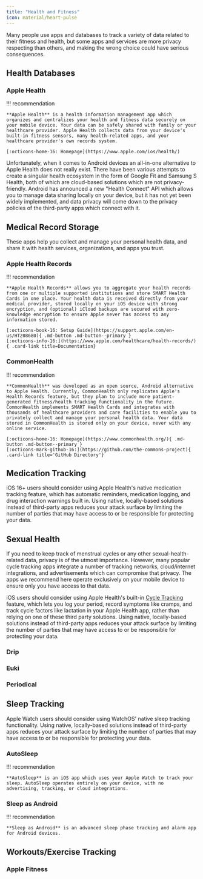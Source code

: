 ```yaml
---
title: "Health and Fitness"
icon: material/heart-pulse
---
```


Many people use apps and databases to track a variety of data related to their fitness and health, but some apps and services are more privacy respecting than others, and making the wrong choice could have serious consequences.

## Health Databases

### Apple Health

!!! recommendation

    **Apple Health** is a health information management app which organizes and centralizes your health and fitness data securely on your mobile device. Your data can be safely shared with family or your healthcare provider. Apple Health collects data from your device's built-in fitness sensors, many health-related apps, and your healthcare provider's own records system.

    [:octicons-home-16: Homepage](https://www.apple.com/ios/health/)

Unfortunately, when it comes to Android devices an all-in-one alternative to Apple Health does not really exist. There have been various attempts to create a singular health ecosystem in the form of Google Fit and Samsung S Health, both of which are cloud-based solutions which are not privacy-friendly. Android has announced a new "Health Connect" API which allows you to manage data sharing locally on your device, but it has not yet been widely implemented, and data privacy will come down to the privacy policies of the third-party apps which connect with it.

## Medical Record Storage

These apps help you collect and manage your personal health data, and share it with health services, organizations, and apps you trust.

### Apple Health Records

!!! recommendation

    **Apple Health Records** allows you to aggregate your health records from one or multiple supported institutions and store SMART Health Cards in one place. Your health data is received directly from your medical provider, stored locally on your iOS device with strong encryption, and (optional) iCloud backups are secured with zero-knowledge encryption to ensure Apple never has access to any information stored.

    [:octicons-book-16: Setup Guide](https://support.apple.com/en-us/HT208680){ .md-button .md-button--primary }
    [:octicons-info-16:](https://www.apple.com/healthcare/health-records/){ .card-link title=Documentation}

### CommonHealth

!!! recommendation

    **CommonHealth** was developed as an open source, Android alternative to Apple Health. Currently, CommonHealth only replicates Apple's Health Records feature, but they plan to include more patient-generated fitness/health tracking functionality in the future. CommonHealth implements SMART Health Cards and integrates with thousands of healthcare providers and care facilities to enable you to privately collect and manage your personal health data. Your data stored in CommonHealth is stored only on your device, never with any online service.

    [:octicons-home-16: Homepage](https://www.commonhealth.org/){ .md-button .md-button--primary }
    [:octicons-mark-github-16:](https://github.com/the-commons-project){ .card-link title='GitHub Directory'}

## Medication Tracking

iOS 16+ users should consider using Apple Health's native medication tracking feature, which has automatic reminders, medication logging, and drug interaction warnings built in. Using native, locally-based solutions instead of third-party apps reduces your attack surface by limiting the number of parties that may have access to or be responsible for protecting your data.

## Sexual Health

If you need to keep track of menstrual cycles or any other sexual-health-related data, privacy is of the utmost importance. However, many popular cycle tracking apps integrate a number of tracking networks, cloud/internet integrations, and advertisements which can compromise that privacy. The apps we recommend here operate exclusively on your mobile device to ensure only you have access to that data.

iOS users should consider using Apple Health's built-in [Cycle Tracking](https://support.apple.com/en-us/HT210407) feature, which lets you log your period, record symptoms like cramps, and track cycle factors like lactation in your Apple Health app, rather than relying on one of these third party solutions. Using native, locally-based solutions instead of third-party apps reduces your attack surface by limiting the number of parties that may have access to or be responsible for protecting your data.

### Drip

### Euki

### Periodical

## Sleep Tracking

Apple Watch users should consider using WatchOS' native sleep tracking functionality. Using native, locally-based solutions instead of third-party apps reduces your attack surface by limiting the number of parties that may have access to or be responsible for protecting your data.

### AutoSleep

!!! recommendation

    **AutoSleep** is an iOS app which uses your Apple Watch to track your sleep. AutoSleep operates entirely on your device, with no advertising, tracking, or cloud integrations.

### Sleep as Android

!!! recommendation

    **Sleep as Android** is an advanced sleep phase tracking and alarm app for Android devices.

## Workouts/Exercise Tracking

### Apple Fitness
